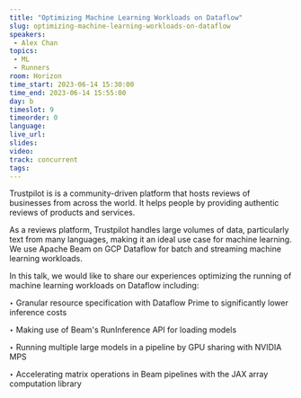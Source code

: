 ```yaml
---
title: "Optimizing Machine Learning Workloads on Dataflow"
slug: optimizing-machine-learning-workloads-on-dataflow
speakers:
 - Alex Chan
topics:
 - ML
 - Runners
room: Horizon
time_start: 2023-06-14 15:30:00
time_end: 2023-06-14 15:55:00
day: b
timeslot: 9
timeorder: 0
language: 
live_url: 
slides: 
video: 
track: concurrent
tags:
---
```


Trustpilot is is a community-driven platform that hosts reviews of businesses from across the world. It helps people by providing authentic reviews of products and services. 
 
 
 
 As a reviews platform, Trustpilot handles large volumes of data, particularly text from many languages, making it an ideal use case for machine learning. We use Apache Beam on GCP Dataflow for batch and streaming machine learning workloads. 
 
 
 
 In this talk, we would like to share our experiences optimizing the running of machine learning workloads on Dataflow including:
 
 ‣ Granular resource specification with Dataflow Prime to significantly lower inference costs 
 
 ‣ Making use of Beam's RunInference API for loading models
 
 ‣ Running multiple large models in a pipeline by GPU sharing with NVIDIA MPS
 
 ‣ Accelerating matrix operations in Beam pipelines with the JAX array computation library